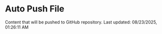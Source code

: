 # Auto Push File

Content that will be pushed to GitHub repository.
Last updated: 08/23/2025, 01:26:11 AM